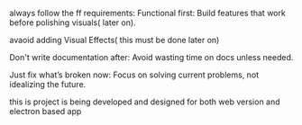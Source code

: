 always follow the ff requirements:
Functional first: Build features that work before polishing visuals( later on).

avaoid adding Visual Effects( this must be done later on)

Don't write documentation after: Avoid wasting time on docs unless needed.

Just fix what’s broken now: Focus on solving current problems, not idealizing the future.




this is project is being developed and designed for both  web version and electron based app